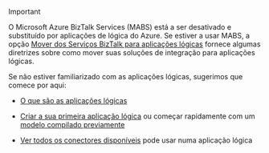 > [!IMPORTANT]
> O Microsoft Azure BizTalk Services (MABS) está a ser desativado e substituído por aplicações de lógica do Azure. Se estiver a usar MABS, a opção [Mover dos Serviços BizTalk para aplicações lógicas](../articles/logic-apps/logic-apps-move-from-mabs.md) fornece algumas diretrizes sobre como mover suas soluções de integração para aplicações lógicas. 
> 
> Se não estiver familiarizado com as aplicações lógicas, sugerimos que comece por aqui: 
> 
> - [O que são as aplicações lógicas](../articles/logic-apps/logic-apps-what-are-logic-apps.md)  
> 
> - [Criar a sua primeira aplicação lógica](../articles/logic-apps/logic-apps-create-a-logic-app.md) ou começar rapidamente com um [modelo compilado previamente](../articles/logic-apps/logic-apps-use-logic-app-templates.md)  
> 
> - [Ver todos os conectores disponíveis](../articles/connectors/apis-list.md) pode usar numa aplicação lógica
